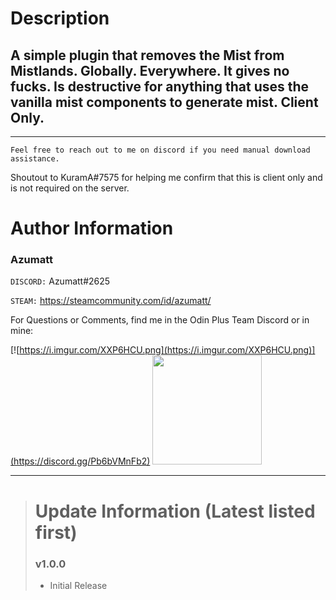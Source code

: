 # Description

## A simple plugin that removes the Mist from Mistlands. Globally. Everywhere. It gives no fucks. Is destructive for anything that uses the vanilla mist components to generate mist. Client Only.

---

`Feel free to reach out to me on discord if you need manual download assistance.`

Shoutout to KuramA#7575 for helping me confirm that this is client only and is not required on the server.

# Author Information

### Azumatt

`DISCORD:` Azumatt#2625

`STEAM:` https://steamcommunity.com/id/azumatt/

For Questions or Comments, find me in the Odin Plus Team Discord or in mine:

[![https://i.imgur.com/XXP6HCU.png](https://i.imgur.com/XXP6HCU.png)](https://discord.gg/Pb6bVMnFb2)
<a href="https://discord.gg/pdHgy6Bsng"><img src="https://i.imgur.com/Xlcbmm9.png" href="https://discord.gg/pdHgy6Bsng" width="175" height="175"></a>
***

> # Update Information (Latest listed first)
> ### v1.0.0
> - Initial Release